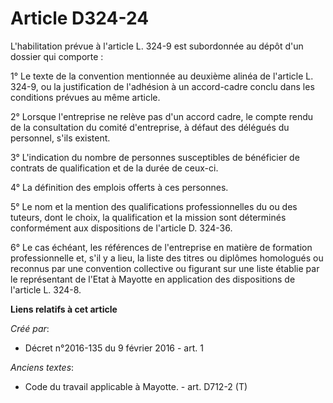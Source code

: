 # Article D324-24

L'habilitation prévue à l'article L. 324-9 est subordonnée au dépôt d'un dossier qui comporte : 

1° Le texte de la convention mentionnée au deuxième alinéa de l'article L. 324-9, ou la justification de l'adhésion à un
accord-cadre conclu dans les conditions prévues au même article. 

2° Lorsque l'entreprise ne relève pas d'un accord cadre, le compte rendu de la consultation du comité d'entreprise, à défaut
des délégués du personnel, s'ils existent. 

3° L'indication du nombre de personnes susceptibles de bénéficier de contrats de qualification et de la durée de ceux-ci. 

4° La définition des emplois offerts à ces personnes. 

5° Le nom et la mention des qualifications professionnelles du ou des tuteurs, dont le choix, la qualification et la mission
sont déterminés conformément aux dispositions de l'article D. 324-36.

6° Le cas échéant, les références de l'entreprise en matière de formation professionnelle et, s'il y a lieu, la liste des
titres ou diplômes homologués ou reconnus par une convention collective ou figurant sur une liste établie par le représentant
de l'Etat à Mayotte en application des dispositions de l'article L. 324-8.

**Liens relatifs à cet article**

_Créé par_:

  - Décret n°2016-135 du 9 février 2016 - art. 1

_Anciens textes_:

  - Code du travail applicable à Mayotte. - art. D712-2 (T)
